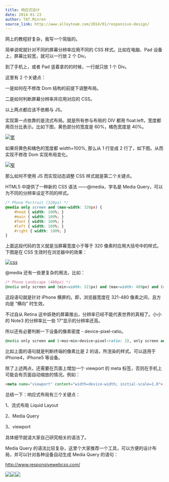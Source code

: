 ```yaml
---
title: 响应式设计
date: 2014-01-23
author: TAT.Minren
source_link: http://www.alloyteam.com/2014/01/responsive-design/
---
```


<!-- {% raw %} - for jekyll -->

网上的教程好复杂，我写一个简版的。

简单说呢就针对不同的屏幕分辨率应用不同的 CSS 样式。比如在电脑、Pad 设备上，屏幕比较宽，就可以一行放 2 个 Div。

到了手机上，或者 Pad 竖着拿的的时候，一行就只放 1 个 Div。

这里有 2 个关键点：

一是如何在不修改 Dom 结构的前提下调整布局。

二是如何判断屏幕分辨率并应用对应的 CSS。

以上两点都应该不依赖与 JS。

实现第一点依靠的是流式布局。就是所有参与布局的 DIV 都用 float:left，宽度都用百分比表示。比如下图，黄色部分的宽度是 60%，橘色宽度是 40%。

[![宽](http://www.alloyteam.com/wp-content/uploads/2014/01/宽.jpg)](http://www.alloyteam.com/wp-content/uploads/2014/01/宽.jpg)

如果将黄色和橘色的宽度都 width=100%, 那么从 1 行变成 2 行了，如下图。从而实现不修改 Dom 实现布局变化。

[![窄](http://www.alloyteam.com/wp-content/uploads/2014/01/窄.jpg)](http://www.alloyteam.com/wp-content/uploads/2014/01/窄.jpg)

那么如何不使用 JS 而实现动态调整 CSS 样式就是第二个关键点。

HTML5 中提供了一种新的 CSS 语法 ——@media，学名是 Media Query，可以为不同的分辨率设定不同的样式。

```css
/* Phone Portrait (320px) */
@media only screen and (max-width: 320px) {
	#head { width: 100%; }
	#main { width: 100%; }
	#foot { width: 100%; }
	#left { width: 100%; }
	#right { width: 100%; }
}
```

上面这段代码的含义就是当屏幕宽度小于等于 320 像素时应用大括号中的样式。下图是在 CSS 生效时在浏览器中的效果：

[![css](http://www.alloyteam.com/wp-content/uploads/2014/01/css.jpg)](http://www.alloyteam.com/wp-content/uploads/2014/01/css.jpg)

@media 还有一些更复杂的用法，比如：

```ruby
/* Phone Landscape (480px) */
@media only screen and (min-width: 321px) and (max-width: 480px) and (orientation: landscape) {
```

这段语句就是针对 iPhone 横屏的。即，浏览器宽度在 321-480 像素之间，且方向是 “横向” 时生效。

不过自从 Retina 这中妖艳的屏幕推出，分辨率已经不能代表世界的真相了。小小的 Note3 的分辨率比一些 17“显示的分辨率还高。

所以还有必要判断一下设备的像素密度 - device-pixel-ratio。

```ruby
@media only screen and (-moz-min-device-pixel-ratio: 2), only screen and (-o-min-device-pixel-ratio: 2/1), only screen and (-webkit-min-device-pixel-ratio: 2), only screen and (min-device-pixel-ratio: 2)
```

比如上面的语句就是判断终端的像素比是 2 的话，所渲染的样式。可以适用于 iPhone4，iPhone5 等设备。

除了上述两点，还需要在页面上增加一个 viewport 的 meta 标签，否则在手机上可能会有页面自动缩放的情况。例如：

```html
<meta name="viewport" content="width=device-width; initial-scale=1.0">
```

总结一下：响应式布局有三个关键点：

1、流式布局 Liquid Layout

2、Media Query

3、viewport

具体细节就请大家自己研究相关的语法了。

Media Query 的语法比较复杂，这里个大家推荐一个工具，可以方便的设计布局，并可以针对各种设备自动生成 Media Query 的语句：

<http://www.responsivewebcss.com/>

![](http://www.responsivewebcss.com/content/images/home/step1.png)![](http://www.responsivewebcss.com/content/images/home/step2.png)![](http://www.responsivewebcss.com/content/images/home/step3.png)

<!-- {% endraw %} - for jekyll -->